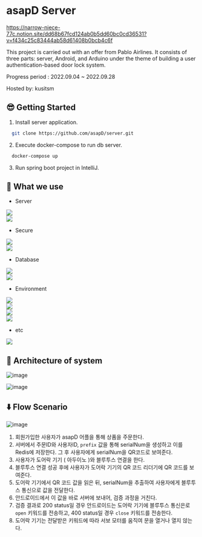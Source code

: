 # asapD Server

https://narrow-niece-77c.notion.site/dd68b67fcd124ab0b5dd60bc0cd36531?v=f434c25c83444ab58d61408b0bcb4c6f

This project is carried out with an offer from Pablo Airlines. It consists of three parts: server, Android, and Arduino under the theme of building a user authentication-based door lock system.

Progress period : 2022.09.04 ~ 2022.09.28

Hosted by: kusitsm

## 😎 Getting Started

1. Install server application.

```` bash
  git clone https://github.com/asapD/server.git
````

2. Execute docker-compose to run db server.

```` bash
  docker-compose up
````
3. Run spring boot project in IntelliJ.


## 🧾 What we use

- Server

<img src="https://img.shields.io/badge/Java-000000?style=for-the-badge&logo=Java&logoColor=white"> <br/>
<img src="https://img.shields.io/badge/Spring boot-6DB33F?style=for-the-badge&logo=Springboot&logoColor=white"> <br/>

- Secure

<img src="https://img.shields.io/badge/Json web tokens-000000?style=for-the-badge&logo=JSON Web Tokens&logoColor=white"> <br/>
<img src="https://img.shields.io/badge/Spring Security-6DB33F?style=for-the-badge&logo=SpringSecurity&logoColor=white"> <br/>

- Database

<img src="https://img.shields.io/badge/Redis-DC382D?style=for-the-badge&logo=Redis&logoColor=white"> <br/>
<img src="https://img.shields.io/badge/MySQL-4479A1?style=for-the-badge&logo=MySQL&logoColor=white"> <br/>

- Environment 

<img src="https://img.shields.io/badge/Dockercompose-2496ED?style=for-the-badge&logo=Docker&logoColor=white"> <br/>
<img src="https://img.shields.io/badge/Swagger-85EA2D?style=for-the-badge&logo=Swagger&logoColor=white"> <br/>
<img src="https://img.shields.io/badge/IntelliJ IDEA-000000?style=for-the-badge&logo=IntelliJ IDEA&logoColor=white"> <br/>
<img src="https://img.shields.io/badge/Postman-FF6C37?style=for-the-badge&logo=Postman&logoColor=white"> <br/>

- etc

<img src="https://img.shields.io/badge/Sms Service-CC6699?style=for-the-badge&logo=Sms service&logoColor=white"> <br/>

## 📐 Architecture of system

![image](https://user-images.githubusercontent.com/61505572/192551252-42686611-7934-4076-9bed-fb7c19d45b60.png)

![image](https://user-images.githubusercontent.com/61505572/192551385-8c4ae192-cacf-4b6d-805a-2d03581d7ec8.png)

## ⬇️ Flow Scenario

![image](https://user-images.githubusercontent.com/61505572/193457172-c9f7ae59-1f2d-4e21-aaa1-7a8c5d23d610.png)


1. 회원가입한 사용자가 asapD 어플을 통해 상품을 주문한다.
2. 서버에서 주문ID와 사용자ID, `prefix` 값을 통해 serialNum을 생성하고 이를 Redis에 저장한다. 그 후 사용자에게 serialNum을 QR코드로 보여준다.
3. 사용자가 도어락 기기 ( 아두이노 )와 블루투스 연결을 한다.
4. 블루투스 연결 성공 후에 사용자가 도어락 기기의 QR 코드 리더기에 QR 코드를 보여준다.
5. 도어락 기기에서 QR 코드 값을 읽은 뒤, serialNum을 추출하여 사용자에게 블루투스 통신으로 값을 전달한다.
6. 안드로이드에서 이 값을 바로 서버에 보내어, 검증 과정을 거친다. 
7. 검증 결과로 200 status일 경우 안드로이드는 도어락 기기에 블루투스 통신은로 `open` 키워드를 전송하고, 400 status일 경우 `close` 키워드를 전송한다.
8. 도어락 기기는 전달받은 키워드에 따라 서보 모터를 움직여 문을 열거나 열지 않는다.

